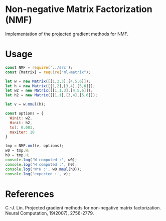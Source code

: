Non-negative Matrix Factorization (NMF)
=======================================

Implementation of the projected gradient methods for NMF.

Usage
=====

```js
const NMF = require('../src');
const {Matrix} = require("ml-matrix");

let w = new Matrix([[1,2,3],[4,5,6]]);
let h = new Matrix([[1,2],[3,4],[5,6]]);
let w2 = new Matrix([[1,1,3],[4,5,6]]);
let h2 = new Matrix([[1,1],[3,4],[5,6]]);

let v = w.mmul(h);

const options = {
  Winit: w2, 
  Hinit: h2,
  tol: 0.001, 
  maxIter: 10
}

tmp = NMF.nmf(v, options);
w0 = tmp.W;
h0 = tmp.H;
console.log('W computed :', w0);
console.log('H computed :', h0);
console.log('W*H :', w0.mmul(h0));
console.log('expected :', v);
```

References
==========

C.-J. Lin. Projected gradient methods for non-negative matrix factorization. Neural Computation, 19(2007), 2756-2779.
